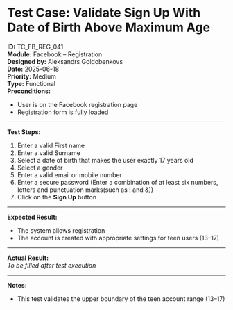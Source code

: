 # Test Case: Validate Sign Up With Date of Birth Above Maximum Age

**ID:** TC_FB_REG_041  
**Module:** Facebook – Registration  
**Designed by:** Aleksandrs Goldobenkovs  
**Date:** 2025-06-18  
**Priority:** Medium  
**Type:** Functional  
**Preconditions:**  
- User is on the Facebook registration page  
- Registration form is fully loaded

---

**Test Steps:**

1. Enter a valid First name
2. Enter a valid Surname
3. Select a date of birth that makes the user exactly 17 years old
4. Select a gender
5. Enter a valid email or mobile number 
6. Enter a secure password (Enter a combination of at least six numbers, letters and punctuation marks(such as ! and &))
7. Click on the **Sign Up** button

---

**Expected Result:**   
- The system allows registration
- The account is created with appropriate settings for teen users (13–17)

---

**Actual Result:**  
_To be filled after test execution_

---

**Notes:**
- This test validates the upper boundary of the teen account range (13–17)
